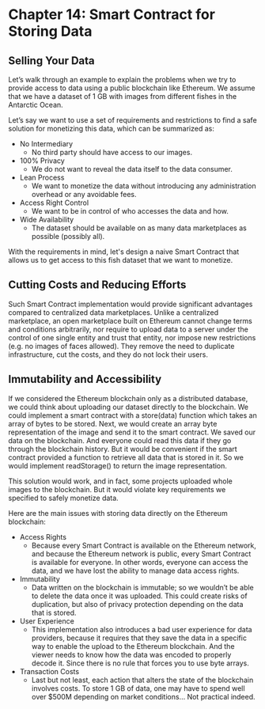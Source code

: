 # Chapter 14: Smart Contract for Storing Data

## Selling Your Data
Let’s walk through an example to explain the problems when we try to provide access to data using a public blockchain like Ethereum. We assume that we have a dataset of 1 GB with images from different fishes in the Antarctic Ocean.

Let’s say we want to use a set of requirements and restrictions to find a safe solution for monetizing this data, which can be summarized as:
- No Intermediary
  - No third party should have access to our images.
- 100% Privacy
  - We do not want to reveal the data itself to the data consumer.
- Lean Process
  - We want to monetize the data without introducing any administration overhead or any avoidable fees.
- Access Right Control
  - We want to be in control of who accesses the data and how.
- Wide Availability
  - The dataset should be available on as many data marketplaces as possible (possibly all).

With the requirements in mind, let's design a naive Smart Contract that allows us to get access to this fish dataset that we want to monetize.

## Cutting Costs and Reducing Efforts
Such Smart Contract implementation would provide significant advantages compared to centralized data marketplaces. Unlike a centralized marketplace, an open marketplace built on Ethereum cannot change terms and conditions arbitrarily, nor require to upload data to a server under the control of one single entity and trust that entity, nor impose new restrictions (e.g. no images of faces allowed). They  remove the need to duplicate infrastructure, cut the costs, and they do not lock their users.

## Immutability and Accessibility
If we considered the Ethereum blockchain only as a distributed database, we could think about uploading our dataset directly to the blockchain. We could implement a smart contract with a store(data) function which takes an array of bytes to be stored. Next, we would create an array byte representation of the image and send it to the smart contract. We saved our data on the blockchain. And everyone could read this data if they go through the blockchain history. But it would be convenient if the smart contract provided a function to retrieve all data that is stored in it. So we would implement readStorage() to return the image representation.

This solution would work, and in fact, some projects uploaded whole images to the blockchain. But it would violate key requirements we specified to safely monetize data.

Here are the main issues with storing data directly on the Ethereum blockchain:

- Access Rights
  - Because every Smart Contract is available on the Ethereum network, and because the Ethereum network is public, every Smart Contract is available for everyone. In other words, everyone can access the data, and we have lost the ability to manage data access rights.
- Immutability
  - Data written on the blockchain is immutable; so we wouldn’t be able to delete the data once it was uploaded. This could create risks of duplication, but also of privacy protection depending on the data that is stored.
- User Experience
  - This implementation also introduces a bad user experience for data providers, because it requires that they save the data in a specific way to enable the upload to the Ethereum blockchain. And the viewer needs to know how the data was encoded to properly decode it. Since there is no rule that forces you to use byte arrays.
- Transaction Costs
  - Last but not least, each action that alters the state of the blockchain involves costs. To store 1 GB of data, one may have to spend well over $500M depending on market conditions… Not practical indeed.
